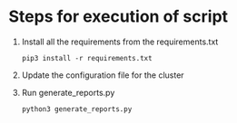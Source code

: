 # Steps for execution of script

1. Install all the requirements from the requirements.txt

   ```pip3 install -r requirements.txt```


2. Update the configuration file for the cluster


3. Run generate_reports.py

    ```python3 generate_reports.py```